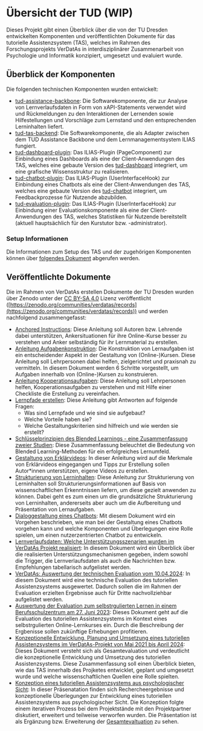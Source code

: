 # Übersicht der TUD (WIP)

Dieses Projekt gibt einen Überblick über die von der TU Dresden entwickelten Komponenten und veröffentlichten Dokumente für das tutorielle Assistenzsystem (TAS), welches im Rahmen des Forschungsprojekts VerDatAs in interdisziplinärer Zusammenarbeit von Psychologie und Informatik konzipiert, umgesetzt und evaluiert wurde.

## Überblick der Komponenten

Die folgenden technischen Komponenten wurden entwickelt:

* [tud-assistance-backbone](https://github.com/VerDatAs/tud-assistance-backbone): Die Softwarekomponente, die zur Analyse von Lernverlaufsdaten in Form von xAPI-Statements verwendet wird und Rückmeldungen zu den Interaktionen der Lernenden sowie Hilfestellungen und Vorschläge zum Lernstand und den entsprechenden Lerninhalten liefert.
* [tud-tas-backend](https://github.com/VerDatAs/tud-tas-backend): Die Softwarekomponente, die als Adapter zwischen dem TUD Assistance Backbone und dem Lernmanagementsystem ILIAS fungiert.
* [tud-dashboard-plugin](https://github.com/VerDatAs/tud-dashboard-plugin): Das ILIAS-Plugin (PageComponent) zur Einbindung eines Dashboards als eine der Client-Anwendungen des TAS, welches eine gebaute Version des [tud-dashboard](https://github.com/VerDatAs/tud-dashboard) integriert, um eine grafische Wissensstruktur zu realisieren.
* [tud-chatbot-plugin](https://github.com/VerDatAs/tud-chatbot-plugin): Das ILIAS-Plugin (UserInterfaceHook) zur Einbindung eines Chatbots als eine der Client-Anwendungen des TAS, welches eine gebaute Version des [tud-chatbot](https://github.com/VerDatAs/tud-chatbot) integriert, um Feedbackprozesse für Nutzende abzubilden.
* [tud-evaluation-plugin](https://github.com/VerDatAs/tud-evaluation-plugin): Das ILIAS-Plugin (UserInterfaceHook) zur Einbindung einer Evaluationskomponente als eine der Client-Anwendungen des TAS, welches Statistiken für Nutzende bereitstellt (aktuell hauptsächlich für den Kurstutor bzw. -administrator).

### Setup Informationen

Die Informationen zum Setup des TAS und der zugehörigen Komponenten können über [folgendes Dokument](SETUP.md) abgerufen werden.

## Veröffentlichte Dokumente

Die im Rahmen von VerDatAs erstellen Dokumente der TU Dresden wurden über Zenodo unter der [CC BY-SA 4.0](https://creativecommons.org/licenses/by-sa/4.0) Lizenz veröffentlicht ([https://zenodo.org/communities/verdatas/records](https://zenodo.org/communities/verdatas/records)) und werden nachfolgend zusammengefasst:

* [Anchored Instructions](https://doi.org/10.5281/zenodo.11064775): Diese Anleitung soll Autoren bzw. Lehrende dabei unterstützen, Ankersituationen für ihre Online-Kurse besser zu verstehen und Anker selbständig für ihr Lernmaterial zu erstellen.
* [Anleitung Aufgabenkonstruktion](https://doi.org/10.5281/zenodo.11190395): Die Konstruktion von Lernaufgaben ist ein entscheidender Aspekt in der Gestaltung von (Online-)Kursen. Diese Anleitung soll Lehrpersonen dabei helfen, zielgerichtet und praxisnah zu vermitteln. In diesem Dokument werden 6 Schritte vorgestellt, um Aufgaben innerhalb von (Online-)Kursen zu konstruieren.
* [Anleitung Kooperationsaufgaben](https://doi.org/10.5281/zenodo.11190452): Diese Anleitung soll Lehrpersonen helfen, Kooperationsaufgaben zu verstehen und mit Hilfe einer Checkliste die Erstellung zu vereinfachen.
* [Lernpfade erstellen](https://doi.org/10.5281/zenodo.11190631): Diese Anleitung gibt Antworten auf folgende Fragen:
  * Was sind Lernpfade und wie sind sie aufgebaut?
  * Welche Vorteile haben sie?
  * Welche Gestaltungskriterien sind hilfreich und wie werden sie erstellt?
* [Schlüsselprinzipien des Blended Learnings - eine Zusammenfassung zweier Studien](https://doi.org/10.5281/zenodo.11191209): Diese Zusammenfassung beleuchtet die Bedeutung von Blended Learning-Methoden für ein erfolgreiches Lernumfeld.
* [Gestaltung von Erklärvideos](https://doi.org/10.5281/zenodo.11191837): In dieser Anleitung wird auf die Merkmale von Erklärvideos eingegangen und Tipps zur Erstellung sollen Autor*innen unterstützen, eigene Videos zu erstellen.
* [Strukturierung von Lerninhalten](https://doi.org/10.5281/zenodo.11235399): Diese Anleitung zur Strukturierung von Lerninhalten soll Strukturierungsinformationen auf Basis von wissenschaftlichen Erkenntnissen liefern, um diese gezielt anwenden zu können. Dabei geht es zum einen um die grundsätzliche Strukturierung von Lerninhalten, andererseits aber auch um die Aufbereitung und Präsentation von Lernaufgaben.
* [Dialoggestaltung eines Chatbots](https://doi.org/10.5281/zenodo.11235522): Mit diesem Dokument wird ein Vorgehen beschrieben, wie man bei der Gestaltung eines Chatbots vorgehen kann und welche Komponenten und Überlegungen eine Rolle spielen, um einen nutzerzentrierten Chatbot zu entwickeln. 
* [Lernverlaufsdaten: Welche Unterstützungsszenarien wurden im VerDatAs Projekt realisiert](https://doi.org/10.5281/zenodo.11367079): In diesem Dokument wird ein Überblick über die realisierten Unterstützungsmechanismen gegeben, indem sowohl die Trigger, die Lernverlaufsdaten als auch die Nachrichten bzw. Empfehlungen tabellarisch aufgelistet werden.
* [VerDatAs: Auswertung der technischen Evaluation vom 10.04.2024](https://doi.org/10.5281/zenodo.11174279): In diesem Dokument wird eine technische Evaluation des tutoriellen Assistenzsystems ausgewertet. Dadurch sollen die im Rahmen der Evaluation erzielten Ergebnisse auch für Dritte nachvollziehbar aufgelistet werden.
* [Auswertung der Evaluation zum selbstrgulierten Lernen in einem Berufsschulzentrum am 27. Juni 2023](https://doi.org/10.5281/zenodo.12622460): Dieses Dokument geht auf die Evaluation des tutoriellen Assistenzsystems im Kontext eines selbstrgulierten Online-Lernkurses ein. Durch die Beschreibung der Ergbenisse sollen zukünftige Erhebungen profitieren.
* [Konzeptionelle Entwicklung, Planung und Umsetzung eines tutoriellen Assistenzsystems im VerDatAs-Projekt von Mai 2021 bis April 2024](https://doi.org/10.5281/zenodo.12545684): Dieses Dokument versteht sich als Gesamtevaluation und verdeutlicht die konzeptionelle Entwicklung und Umsetzung des tutoriellen Assistenzsystems. Diese Zusammenfassung soll einen Überblick bieten, wie das TAS innerhalb des Projketes entwicklet, geplant und umgesetzt wurde und welche wissenschaftlichen Quellen eine Rolle spielten. 
* [Konzeption eines tutoriellen Assistenzsystems aus psychologischer Sicht](https://doi.org/10.5281/zenodo.12546480): In dieser Präsenatation finden sich Rechercheergebnisse und konzeptionelle Überlegungen zur Entwicklung eines tutoriellen Assistenzsystems aus psychologischer Sicht. Die Konzeption folgte einem iterativen Prozess bei dem Projektstände mit den Projektpartner diskutiert, erweitert und teilweise verworfen wurden. Die Präsentation ist als Ergänzung bzw. Erweiterung der [Gesamtevaltuation](https://doi.org/10.5281/zenodo.12545684) zu sehen. 

